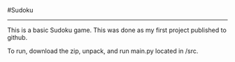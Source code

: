 #Sudoku
***

This is a basic Sudoku game. This was done as my first project
published to github. 

To run, download the zip, unpack, and run main.py located in /src.
